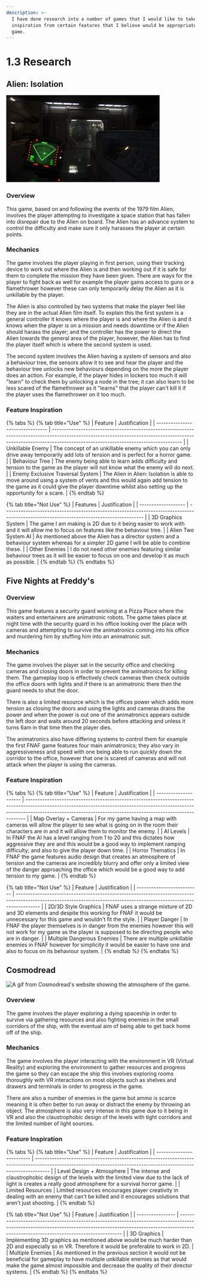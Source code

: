 ```yaml
---
description: >-
  I have done research into a number of games that I would like to take
  inspiration from certain features that I believe would be appropriate to my
  game.
---
```


# 1.3 Research

## Alien: Isolation

![A screenshot of the player tracking the Alien.](<../.gitbook/assets/image (2) (1) (1) (1).png>)

### Overview

This game, based on and following the events of the 1979 film Alien, involves the player attempting to investigate a space station that has fallen into disrepair due to the Alien on board. The Alien has an advance system to control the difficulty and make sure it only harasses the player at certain points.

### Mechanics

The game involves the player playing in first person, using their tracking device to work out where the Alien is and then working out if it is safe for them to complete the mission they have been given. There are ways for the player to fight back as well for example the player gains access to guns or a flamethrower however these can only temporarily delay the Alien as it is unkillable by the player.

The Alien is also controlled by two systems that make the player feel like they are in the actual Alien film itself. To explain this the first system is a general controller it knows where the player is and where the Alien is and it knows when the player is on a mission and needs downtime or if the Alien should harass the player; and the controller has the power to direct the Alien towards the general area of the player, however, the Alien has to find the player itself which is where the second system is used.

The second system involves the Alien having a system of sensors and also a behaviour tree, the sensors allow it to see and hear the player and the behaviour tree unlocks new behaviours depending on the more the player does an action. For example, if the player hides in lockers too much it will "learn" to check them by unlocking a node in the tree; it can also learn to be less scared of the flamethrower as it "learns" that the player can't kill it if the player uses the flamethrower on it too much.

### Feature Inspiration

{% tabs %}
{% tab title="Use" %}
| Feature                          | Justification                                                                                                                                                                                                      |
| -------------------------------- | ------------------------------------------------------------------------------------------------------------------------------------------------------------------------------------------------------------------ |
| Unkillable Enemy                 | The concept of an unkillable enemy which you can only drive away temporarily add lots of tension and is perfect for a horror game.                                                                                 |
| Behaviour Tree                   | The enemy being able to learn adds difficulty and tension to the game as the player will not know what the enemy will do next.                                                                                     |
| Enemy Exclusive Traversal System | The Alien in Alien: Isolation is able to move around using a system of vents and this would again add tension to the game as it could give the player downtime whilst also setting up the opportunity for a scare. |
{% endtab %}

{% tab title="Not Use" %}
| Features            | Justification                                                                                                                            |
| ------------------- | ---------------------------------------------------------------------------------------------------------------------------------------- |
| 3D Graphics System  | The game I am making is 2D due to it being easier to work with and it will allow me to focus on features like the behaviour tree.        |
| Alien Two System AI | As mentioned above the Alien has a director system and a behaviour system whereas for a simpler 2D game I will be able to combine these. |
| Other Enemies       | I do not need other enemies featuring similar behaviour trees as it will be easier to focus on one and develop it as much as possible.   |
{% endtab %}
{% endtabs %}

## Five Nights at Freddy's



### Overview

This game features a security guard working at a Pizza Place where the waiters and entertainers are animatronic robots. The game takes place at night time with the security guard in his office looking over the place with cameras and attempting to survive the animatronics coming into his office and murdering him by stuffing him into an animatronic suit.

### Mechanics

The game involves the player sat in the security office and checking cameras and closing doors in order to prevent the animatronics for killing them. The gameplay loop is effectively check cameras then check outside the office doors with lights and if there is an animatronic there then the guard needs to shut the door.&#x20;

There is also a limited resource which is the offices power which adds more tension as closing the doors and using the lights and cameras drains the power and when the power is out one of the animatronics appears outside the left door and waits around 20 seconds before attacking and unless it turns 6am in that time then the player dies.

The animatronics also have differing systems to control them for example the first FNAF game features four main animatronics; they also vary in aggressiveness and speed with one being able to run quickly down the corridor to the office, however that one is scared of cameras and will not attack when the player is using the cameras.

### Feature Inspiration

{% tabs %}
{% tab title="Use" %}
| Feature               | Justification                                                                                                                                                                                                                              |
| --------------------- | ------------------------------------------------------------------------------------------------------------------------------------------------------------------------------------------------------------------------------------------ |
| Map Overlay + Cameras | For my game having a map with cameras will allow the player to see what is going on in the room their characters are in and it will allow them to monitor the enemy.                                                                       |
| AI Levels             | In FNAF the AI has a level ranging from 1 to 20 and this dictates how aggressive they are and this would be a good way to implement ramping difficulty; and also to give the player down time.                                             |
| Horror Thematics      | In FNAF the game features audio design that creates an atmosphere of tension and the cameras are incredibly blurry and offer only a limited view of the danger approaching the office which would be a good way to add tension to my game. |
{% endtab %}

{% tab title="Not Use" %}
| Feature                    | Justification                                                                                                                                                          |
| -------------------------- | ---------------------------------------------------------------------------------------------------------------------------------------------------------------------- |
| 2D/3D Style Graphics       | FNAF uses a strange mixture of 2D and 3D elements and despite this working for FNAF it would be unnecessary for this game and wouldn't fit the style.                  |
| Player Danger              | In FNAF the player themselves is in danger from the enemies however this will not work for my game as the player is supposed to be directing people who are in danger. |
| Multiple Dangerous Enemies | There are multiple unkillable enemies in FNAF however for simplicity it would be easier to have one and also to focus on its behaviour system.                         |
{% endtab %}
{% endtabs %}

## Cosmodread

![A gif from Cosmodread's website showing the atmosphere of the game.](../.gitbook/assets/corridor\_door2.gif)

### Overview

The game involves the player exploring a dying spaceship in order to survive via gathering resources and also fighting enemies in the small corridors of the ship, with the eventual aim of being able to get back home off of the ship.

### Mechanics

The game involves the player interacting with the environment in VR (Virtual Reality) and exploring the environment to gather resources and progress the game so they can escape the ship this involves exploring rooms thoroughly with VR interactions on most objects such as shelves and drawers and terminals in order to progress in the game.

There are also a number of enemies in the game but ammo is scarce meaning it is often better to run away or distract the enemy by throwing an object. The atmosphere is also very intense in this game due to it being in VR and also the claustrophobic design of the levels with tight corridors and the limited number of light sources.

### Feature Inspiration

{% tabs %}
{% tab title="Use" %}
| Feature                   | Justification                                                                                                                                                      |
| ------------------------- | ------------------------------------------------------------------------------------------------------------------------------------------------------------------ |
| Level Design + Atmosphere | The intense and claustrophobic design of the levels with the limited view due to the lack of light is creates a really good atmosphere for a survival horror game. |
| Limited Resources         | Limited resources encourages player creativity in dealing with an enemy that can't be killed and it encourages solutions that aren't just shooting.                |
{% endtab %}

{% tab title="Not Use" %}
| Feature          | Justification                                                                                                                                                                                                      |
| ---------------- | ------------------------------------------------------------------------------------------------------------------------------------------------------------------------------------------------------------------ |
| 3D Graphics      | Implementing 3D graphics as mentioned above would be much harder than 2D and especially so in VR. Therefore it would be preferable to work in 2D.                                                                  |
| Multiple Enemies | As mentioned in the previous section it would not be beneficial for gameplay to have multiple unkillable enemies as that would make the game almost impossible and decrease the quality of their director systems. |
{% endtab %}
{% endtabs %}
